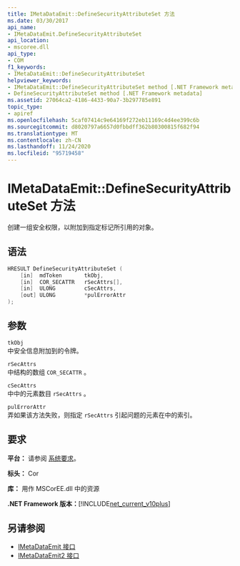 ```yaml
---
title: IMetaDataEmit::DefineSecurityAttributeSet 方法
ms.date: 03/30/2017
api_name:
- IMetaDataEmit.DefineSecurityAttributeSet
api_location:
- mscoree.dll
api_type:
- COM
f1_keywords:
- IMetaDataEmit::DefineSecurityAttributeSet
helpviewer_keywords:
- IMetaDataEmit::DefineSecurityAttributeSet method [.NET Framework metadata]
- DefineSecurityAttributeSet method [.NET Framework metadata]
ms.assetid: 27064ca2-4186-4433-90a7-3b297785e891
topic_type:
- apiref
ms.openlocfilehash: 5caf07414c9e64169f272eb11169c4d4ee399c6b
ms.sourcegitcommit: d8020797a6657d0fbbdff362b80300815f682f94
ms.translationtype: MT
ms.contentlocale: zh-CN
ms.lasthandoff: 11/24/2020
ms.locfileid: "95719458"
---
```

# <a name="imetadataemitdefinesecurityattributeset-method"></a>IMetaDataEmit::DefineSecurityAttributeSet 方法

创建一组安全权限，以附加到指定标记所引用的对象。  
  
## <a name="syntax"></a>语法  
  
```cpp  
HRESULT DefineSecurityAttributeSet (
    [in]  mdToken       tkObj,
    [in]  COR_SECATTR   rSecAttrs[],
    [in]  ULONG         cSecAttrs,
    [out] ULONG         *pulErrorAttr
);  
```  
  
## <a name="parameters"></a>参数  

 `tkObj`  
 中安全信息附加到的令牌。  
  
 `rSecAttrs`  
 中结构的数组 `COR_SECATTR` 。  
  
 `cSecAttrs`  
 中中的元素数目 `rSecAttrs` 。  
  
 `pulErrorAttr`  
 弄如果该方法失败，则指定 `rSecAttrs` 引起问题的元素在中的索引。  
  
## <a name="requirements"></a>要求  

 **平台：** 请参阅 [系统要求](../../get-started/system-requirements.md)。  
  
 **标头：** Cor  
  
 **库：** 用作 MSCorEE.dll 中的资源  
  
 **.NET Framework 版本：**[!INCLUDE[net_current_v10plus](../../../../includes/net-current-v10plus-md.md)]  
  
## <a name="see-also"></a>另请参阅

- [IMetaDataEmit 接口](imetadataemit-interface.md)
- [IMetaDataEmit2 接口](imetadataemit2-interface.md)
